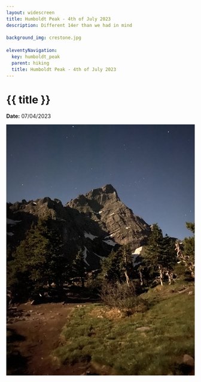 ```yaml
---
layout: widescreen
title: Humboldt Peak - 4th of July 2023
description: Different 14er than we had in mind

background_img: crestone.jpg

eleventyNavigation:
  key: humboldt_peak
  parent: hiking
  title: Humboldt Peak - 4th of July 2023
---
```

# {{ title }}

**Date:** 07/04/2023

![alt text](IMG_0161.jpg "Taken just after midnight, under a full moon")
